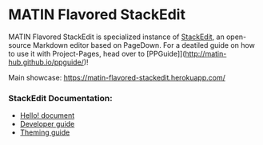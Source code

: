 MATIN Flavored StackEdit
=========

MATIN Flavored StackEdit is specialized instance of [StackEdit](https://stackedit.io/), an open-source Markdown editor based on PageDown. For a deatiled guide on how to use it with Project-Pages, head over to [PPGuide]](http://matin-hub.github.io/ppguide/)!

Main showcase: https://matin-flavored-stackedit.herokuapp.com/


### StackEdit Documentation:

 - [Hello! document][2]
 - [Developer guide][3]
 - [Theming guide][4]

  [1]: https://developer.mozilla.org/en-US/docs/Web/Guide/DOM/Storage#localStorage
  [2]: https://github.com/benweet/stackedit/blob/master/public/res/WELCOME.md#welcome-to-stackedit---welcome "Welcome document"
  [3]: https://github.com/benweet/stackedit/blob/master/doc/developer-guide.md#developer-guide "Developer guide"
  [4]: https://github.com/benweet/stackedit/blob/master/doc/theming.md#stackedit-theming-guide "Theming guide"
  [5]: https://stackedit.io/ "StackEdit"